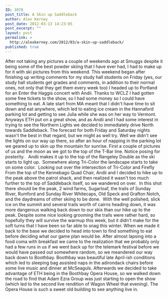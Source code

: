 ```yaml
---
ID: 1078
post_title: A Skin up Saddleback
author: Alex Kerney
post_date: 2012-03-13 14:23:05
post_excerpt: ""
layout: post
permalink: >
  http://alexkerney.com/2012/03/a-skin-up-saddleback/
published: true
---
```

After not taking any pictures a couple of weekends ago at Smuggs despite it being some of the best powder skiing that I have ever had, I had to make up for it with ski pictures from this weekend. This weekend began after finishing up writing comments for my study hall students on Friday (yes, our study hall students get grades and comments, in addition to their normal ones, not only that they get them every week too) I headed up to Portland for an Enter the Haggis concert with Andii. Thanks to WCLZ I had gotten some free tickets to the show, so I had some money so I could have something to eat. A late start from MA meant that I didn't have time to sit down and eat anywhere, which led to eating ice cream in the Hannaford parking lot and getting to see Julia while she was on her way to Vermont. Anyways ETH put on a great show, and as Andii and I had some interest in trying to see the Northern Lights we decided to immediately drive North towards Saddleback. The forecast for both Friday and Saturday nights wasn't the best in that regard, but we might as well try. Well we didn't see the lights on our way up there, so after an hour of napping in the parking lot we geared up to skin up the mountain for sunrise. First a couple of pictures of us and the moon as we got to the top of the T-Bar line. Notice posing for posterity. [<img class="alignnone size-large wp-image-1079 [ftmt_id] nofotomoto" title="20120310_DSC0008" src="http://alexkerney.com/wp-content/uploads/2012/03/20120310_DSC0008-840x557.jpg" alt="" />][1] [<img class="alignnone size-large wp-image-1081 [ftmt_id] nofotomoto" title="20120310_DSC0024" src="http://alexkerney.com/wp-content/uploads/2012/03/20120310_DSC0024-840x557.jpg" alt="" />][2] Andii makes it up to the top of the Rangeley Double as the ski starts to light up. [<img class="alignnone size-large wp-image-1082 [ftmt_id] nofotomoto" title="Stitched Panorama" src="http://alexkerney.com/wp-content/uploads/2012/03/20120310_DSC0041pano93-840x248.jpg" alt="" />][3] Somewhere along Tri-Color the landscape starts to take on some color. [<img class="alignnone size-large wp-image-1083 [ftmt_id] nofotomoto" title="20120310_DSC0054" src="http://alexkerney.com/wp-content/uploads/2012/03/20120310_DSC0054-840x557.jpg" alt="" />][4] Looking out over the intersection of Tri-Color and Firefly [<img class="alignnone size-large wp-image-1085 [ftmt_id] nofotomoto" title="Stitched Panorama" src="http://alexkerney.com/wp-content/uploads/2012/03/20120310_DSC0068pano92-840x297.jpg" alt="" />][5] From the top of the Kennebago Quad Chair, Andii and I decided to hike up to the peak above the patrol shack, and then realized it wasn't too much further to the top of Saddleback itself, so we wandered on over. [<img class="alignnone size-large wp-image-1087 [ftmt_id] nofotomoto" title="20120310_DSC0081" src="http://alexkerney.com/wp-content/uploads/2012/03/20120310_DSC0081-840x723.jpg" alt="" />][6] In this shot there should be the peak, 2 wind farms, Sugarloaf, the trails of Sunday River, Rumford and Sunday River Whitecaps, Old Speck and Grafton Notch, and the daydreams of other skiing to be done. [<img class="alignnone size-large wp-image-1088 [ftmt_id] nofotomoto" title="Stitched Panorama" src="http://alexkerney.com/wp-content/uploads/2012/03/20120310_DSC0098pano91-840x164.jpg" alt="" />][7] With the well polished, slick ice on the summit and several trails worth of cairns heading down, it was more dangerous walking back down to our skis than our hike up to the peak. Despite some nice looking grooming the trails were rather hard, so hopefully they will survive the warmup this week, but it didn't make for the soft turns that I have been so far able to snag this winter. When we made it back to the base we decided to head into town to find something to eat before deciding what our game plan would be. After almost lapsing into a food coma with breakfast we came to the realization that we probably only had a few runs in us if we went back up for the telemark festival before we would have passed out somewhere random, so we meandered our way back down to Boothbay. Boothbay was beautiful late April-ish conditions which led to sleeping bag assisted naps in the adirondack chairs before some live music and dinner at McSeaguls. Afterwards we decided to take advantage of ETH being in the Boothbay Opera House, so we walked down the road to find that Adam Ezra Group was just starting to open the show (which led to the second live rendition of Wagon Wheel that evening). The Opera House is such a sweet old building to see anything live in.

 [1]: http://alexkerney.com/wp-content/uploads/2012/03/20120310_DSC0008.jpg
 [2]: http://alexkerney.com/wp-content/uploads/2012/03/20120310_DSC0024.jpg
 [3]: http://alexkerney.com/wp-content/uploads/2012/03/20120310_DSC0041pano93.jpg
 [4]: http://alexkerney.com/wp-content/uploads/2012/03/20120310_DSC0054.jpg
 [5]: http://alexkerney.com/wp-content/uploads/2012/03/20120310_DSC0068pano92.jpg
 [6]: http://alexkerney.com/wp-content/uploads/2012/03/20120310_DSC0081.jpg
 [7]: http://alexkerney.com/wp-content/uploads/2012/03/20120310_DSC0098pano91.jpg